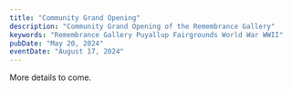 ```yaml
---
title: "Community Grand Opening"
description: "Community Grand Opening of the Remembrance Gallery"
keywords: "Remembrance Gallery Puyallup Fairgrounds World War WWII"
pubDate: "May 20, 2024"
eventDate: "August 17, 2024"
---
```


More details to come.